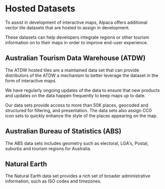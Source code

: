 [//]: # "Title: Hosted Datasets"
[//]: # "Weight: 3"

# Hosted Datasets

To assist in development of interactive maps, Alpaca offers additional vector
tile datasets that are hosted to assign in development.

These datasets can help developers integrate regions or other tourism
information on to their maps in order to improve end-user experience.

## Australian Tourism Data Warehouse (ATDW)

The ATDW hosted tiles are a maintained data set that can provide distributors of
the ATDW a mechanism to better leverage the dataset in the form of interactive
maps.

We have regularly ongoing updates of the data to ensure that new products and
updates on the data happen frequently to keep maps up to date.

Our data sets provide access to more than 50K places, geocoded and structured
for filtering, and presentation. The data sets also assign CC0 icon sets to
quickly enhance the style of the places appearing on the map.

## Australian Bureau of Statistics (ABS)

The ABS data sets includes geometry such as electoral, LGA's, Postal, suburbs
and tourism regions for Australia.

## Natural Earth

The Natural Earth data set provides a rich set of broader administrative
information, such as ISO codes and timezones.
